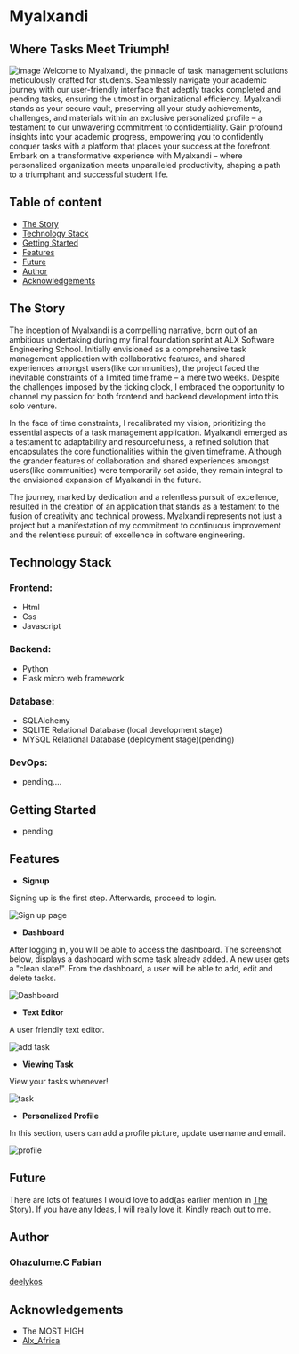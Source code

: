 # Myalxandi
## Where Tasks Meet Triumph!
![image](https://github.com/smylinwolf/Myalxandi/assets/101451046/04e9f63b-5ad9-4053-8ce6-1b9fc9362ece)
Welcome to Myalxandi, the pinnacle of task management solutions meticulously crafted for students. Seamlessly navigate your academic journey with our user-friendly interface that adeptly tracks completed and pending tasks, ensuring the utmost in organizational efficiency. Myalxandi stands as your secure vault, preserving all your study achievements, challenges, and materials within an exclusive personalized profile – a testament to our unwavering commitment to confidentiality. Gain profound insights into your academic progress, empowering you to confidently conquer tasks with a platform that places your success at the forefront. Embark on a transformative experience with Myalxandi – where personalized organization meets unparalleled productivity, shaping a path to a triumphant and successful student life.

## Table of content

- [The Story](#the-story)
- [Technology Stack](#technology-stack)
- [Getting Started](#getting-started)
- [Features](#features)
- [Future](#future)
- [Author](#author)
- [Acknowledgements](#acknowledgements)


## The Story

The inception of Myalxandi is a compelling narrative, born out of an ambitious undertaking during my final foundation sprint at ALX Software Engineering School. Initially envisioned as a comprehensive task management application with collaborative features, and shared experiences amongst users(like communities), the project faced the inevitable constraints of a limited time frame – a mere two weeks. Despite the challenges imposed by the ticking clock, I embraced the opportunity to channel my passion for both frontend and backend development into this solo venture.

In the face of time constraints, I recalibrated my vision, prioritizing the essential aspects of a task management application. Myalxandi emerged as a testament to adaptability and resourcefulness, a refined solution that encapsulates the core functionalities within the given timeframe. Although the grander features of collaboration and shared experiences amongst users(like communities) were temporarily set aside, they remain integral to the envisioned expansion of Myalxandi in the future.

The journey, marked by dedication and a relentless pursuit of excellence, resulted in the creation of an application that stands as a testament to the fusion of creativity and technical prowess. Myalxandi represents not just a project but a manifestation of my commitment to continuous improvement and the relentless pursuit of excellence in software engineering.


## Technology Stack

### Frontend:
- Html
- Css
- Javascript

### Backend:
- Python 
- Flask micro web framework

### Database:
- SQLAlchemy
- SQLITE Relational Database (local development stage)
- MYSQL Relational Database (deployment stage)(pending)

### DevOps:
- pending....


## Getting Started
- pending


## Features

- **Signup**
  
Signing up is the first step. Afterwards, proceed to login.

![Sign up page](https://github.com/deelykos/Myalxandi/assets/101451046/2b4806cb-b6a3-4923-b64d-a554a669b5ab)



- **Dashboard**
  
After logging in, you will be able to access the dashboard. The screenshot below, displays a dashboard with some task already added. A new user gets a "clean slate!".
From the dashboard, a user will be able to add, edit and delete tasks.

  ![Dashboard](https://github.com/deelykos/Myalxandi/assets/101451046/65b2b721-b210-4c6e-b150-3c717c72c88b)


  - **Text Editor**

A user friendly text editor.

![add task](https://github.com/deelykos/Myalxandi/assets/101451046/344e1085-9dad-4ec3-8f14-1758c0bd7c7c)


- **Viewing Task**

View your tasks whenever!

  ![task](https://github.com/deelykos/Myalxandi/assets/101451046/2a7d0985-680d-48bb-ada6-0a2392eb98fa)


- **Personalized Profile**

In this section, users can add a profile picture, update username and email.

  ![profile](https://github.com/deelykos/Myalxandi/assets/101451046/a2cd3044-230e-47b8-948e-196da7e41285)



## Future

There are lots of features I would love to add(as earlier mention in [The Story](#the-story)). If you have any Ideas, I will really love it. Kindly reach out to me.


## Author

### **Ohazulume.C Fabian**
[deelykos](https://github.com/deelykos)


## Acknowledgements

- The MOST HIGH
- [Alx_Africa](https://www.alxafrica.com)
